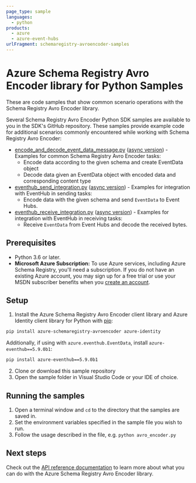 ```yaml
---
page_type: sample
languages:
  - python
products:
  - azure
  - azure-event-hubs
urlFragment: schemaregistry-avroencoder-samples
---
```


# Azure Schema Registry Avro Encoder library for Python Samples

These are code samples that show common scenario operations with the Schema Registry Avro Encoder library.

Several Schema Registry Avro Encoder Python SDK samples are available to you in the SDK's GitHub repository. These samples provide example code for additional scenarios commonly encountered while working with Schema Registry Avro Encoder:

* [encode_and_decode_event_data_message.py][encode_and_decode_event_data_message_sample] ([async version][encode_and_decode_event_data_message_async_sample]) - Examples for common Schema Registry Avro Encoder tasks:
    * Encode data according to the given schema and create EventData object
    * Decode data given an EventData object with encoded data and corresponding content type
* [eventhub_send_integration.py][eventhub_send_integration_sample] ([async version][eventhub_send_integration_async_sample]) - Examples for integration with EventHub in sending tasks:
    * Encode data with the given schema and send `EventData` to Event Hubs.
* [eventhub_receive_integration.py][eventhub_receive_integration_sample] ([async version][eventhub_receive_integration_async_sample]) - Examples for integration with EventHub in receiving tasks:
    * Receive `EventData` from Event Hubs and decode the received bytes.

## Prerequisites
- Python 3.6 or later.
- **Microsoft Azure Subscription:**  To use Azure services, including Azure Schema Registry, you'll need a subscription.
If you do not have an existing Azure account, you may sign up for a free trial or use your MSDN subscriber benefits when you [create an account](https://account.windowsazure.com/Home/Index).

## Setup

1. Install the Azure Schema Registry Avro Encoder client library and Azure Identity client library for Python with [pip](https://pypi.org/project/pip/):

```bash
pip install azure-schemaregistry-avroencoder azure-identity
```

Additionally, if using with `azure.eventhub.EventData`, install `azure-eventhub==5.9.0b1`:

```bash
pip install azure-eventhub==5.9.0b1
```

2. Clone or download this sample repository
3. Open the sample folder in Visual Studio Code or your IDE of choice.

## Running the samples

1. Open a terminal window and `cd` to the directory that the samples are saved in.
2. Set the environment variables specified in the sample file you wish to run.
3. Follow the usage described in the file, e.g. `python avro_encoder.py`

## Next steps

Check out the [API reference documentation][api_reference] to learn more about
what you can do with the Azure Schema Registry Avro Encoder library.

<!-- LINKS -->
[encode_and_decode_event_data_message_sample]: https://github.com/Azure/azure-sdk-for-python/tree/main/sdk/schemaregistry/azure-schemaregistry-avroencoder/samples/sync_samples/encode_and_decode_event_data_message.py
[eventhub_send_integration_sample]:  https://github.com/Azure/azure-sdk-for-python/tree/main/sdk/schemaregistry/azure-schemaregistry-avroencoder/samples/sync_samples/eventhub_send_integration.py
[eventhub_receive_integration_sample]:  https://github.com/Azure/azure-sdk-for-python/tree/main/sdk/schemaregistry/azure-schemaregistry-avroencoder/samples/sync_samples/eventhub_receive_integration.py
[encode_and_decode_event_data_message_async_sample]: https://github.com/Azure/azure-sdk-for-python/tree/main/sdk/schemaregistry/azure-schemaregistry-avroencoder/samples/async_samples/encode_and_decode_event_data_message_async.py
[eventhub_send_integration_async_sample]:  https://github.com/Azure/azure-sdk-for-python/tree/main/sdk/schemaregistry/azure-schemaregistry-avroencoder/samples/async_samples/eventhub_send_integration_async.py
[eventhub_receive_integration_async_sample]:  https://github.com/Azure/azure-sdk-for-python/tree/main/sdk/schemaregistry/azure-schemaregistry-avroencoder/samples/async_samples/eventhub_receive_integration_async.py
[api_reference]: https://docs.microsoft.com/python/api/
